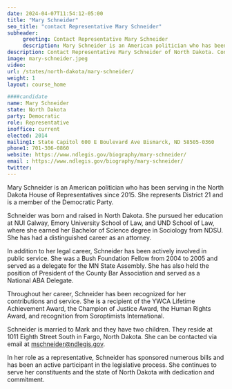 ```yaml
---
date: 2024-04-07T11:54:12-05:00
title: "Mary Schneider"
seo_title: "contact Representative Mary Schneider"
subheader:
     greeting: Contact Representative Mary Schneider
     description: Mary Schneider is an American politician who has been serving in the North Dakota House of Representatives since 2015. She represents District 21 and is a member of the Democratic Party.
description: Contact Representative Mary Schneider of North Dakota. Contact information for Mary Schneider includes email address, phone number, and mailing address.
image: mary-schneider.jpeg
video:
url: /states/north-dakota/mary-schneider/
weight: 1
layout: course_home

####candidate
name: Mary Schneider
state: North Dakota
party: Democratic
role: Representative
inoffice: current
elected: 2014
mailing1: State Capitol 600 E Boulevard Ave Bismarck, ND 58505-0360
phone1: 701-306-0860
website: https://www.ndlegis.gov/biography/mary-schneider/
email : https://www.ndlegis.gov/biography/mary-schneider/
twitter: 
---
```

Mary Schneider is an American politician who has been serving in the North Dakota House of Representatives since 2015. She represents District 21 and is a member of the Democratic Party.

Schneider was born and raised in North Dakota. She pursued her education at NUI Galway, Emory University School of Law, and UND School of Law, where she earned her Bachelor of Science degree in Sociology from NDSU. She has had a distinguished career as an attorney.

In addition to her legal career, Schneider has been actively involved in public service. She was a Bush Foundation Fellow from 2004 to 2005 and served as a delegate for the MN State Assembly. She has also held the position of President of the County Bar Association and served as a National ABA Delegate.

Throughout her career, Schneider has been recognized for her contributions and service. She is a recipient of the YWCA Lifetime Achievement Award, the Champion of Justice Award, the Human Rights Award, and recognition from Soroptimists International.

Schneider is married to Mark and they have two children. They reside at 1011 Eighth Street South in Fargo, North Dakota. She can be contacted via email at mschneider@ndlegis.gov.

In her role as a representative, Schneider has sponsored numerous bills and has been an active participant in the legislative process. She continues to serve her constituents and the state of North Dakota with dedication and commitment.

